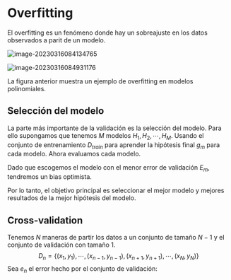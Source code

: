 # Overfitting

El overfitting es un fenómeno donde hay un sobreajuste en los datos observados a parit de un modelo.

![image-20230316084134765](/home/ivn/snap/typora/76/.config/Typora/typora-user-images/image-20230316084134765.png)

![image-20230316084931176](/home/ivn/snap/typora/76/.config/Typora/typora-user-images/image-20230316084931176.png)

La figura anterior muestra un ejemplo de overfitting en modelos polinomiales.

## Selección del modelo

La parte más importante de la validación es la selección del modelo. Para ello supongamos que tenemos $M$ modelos $H_1, H_2, \cdots, H_M$. Usando el conjunto de entrenamiento $D_{train}$ para aprender la hipótesis final $g_m$ para cada modelo. Ahora evaluamos cada modelo.

Dado que escogemos el modelo con el menor error de validación $E_m$, tendremos un bias optimista.

Por lo tanto, el objetivo principal es seleccionar el mejor modelo y mejores resultados de la mejor hipótesis del modelo.

## Cross-validation

Tenemos $N$ maneras de partir los datos a un conjunto de tamaño $N-1$ y el conjunto de validación con tamaño $1$.
$$
D_n= \{(x_1, y_1), \cdots, (x_{n-1},y_{n-1}), (x_{n+1},y_{n+1}), \cdots,(x_N,y_N)\}
$$
Sea $e_n$ el error hecho por el conjunto de validación:




